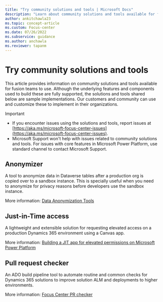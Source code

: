 ```yaml
---
title: "Try community solutions and tools | Microsoft Docs"
description: "Learn about community solutions and tools available for fusion teams to use."
author: ankitchawla23
ms.topic: concept-article
ms.custom: Focus-center
ms.date: 07/26/2022
ms.subservice: guidance
ms.author: anchawla
ms.reviewer: tapanm
---
```


# Try community solutions and tools

This article provides information on community solutions and tools available for fusion teams to use. Although the underlying features and components used to build these are fully supported, the solutions and tools shared below are sample implementations. Our customers and community can use and customize these to implement in their organizations.

> [!IMPORTANT]
> - If you encounter issues using the solutions and tools, report issues at [https://aka.ms/microsoft-focus-center-issues](https://aka.ms/microsoft-focus-center-issues).
> - Microsoft Support won't help with issues related to community solutions and tools. For issues with core features in Microsoft Power Platform, use standard channel to contact Microsoft Support.

## Anonymizer
A tool to anonymize data in Dataverse tables after a production org is copied over to a sandbox instance. This is specially useful when you need to anonymize for privacy reasons before developers use the sandbox instance.

More information: [Data Anonymization Tools](https://github.com/microsoft/Microsoft-Focus-Center/tree/main/Tools/Anonymization)

## Just-in-Time access

A lightweight and extensible solution for requesting elevated access on a production Dynamics 365 environment using a Canvas app.

More information: [Building a JIT app for elevated permissions on Microsoft Power Platform](https://powerapps.microsoft.com/en-us/blog/building-a-jit-app-for-elevated-permissions-on-microsoft-power-platform)

## Pull request checker

An ADO build pipeline tool to automate routine and common checks for Dynamics 365 solutions to improve solution ALM and deployments to higher environments.

More information: [Focus Center PR checker](https://github.com/microsoft/Microsoft-Focus-Center/tree/main/Tools/FocusCenterPRChecker)
